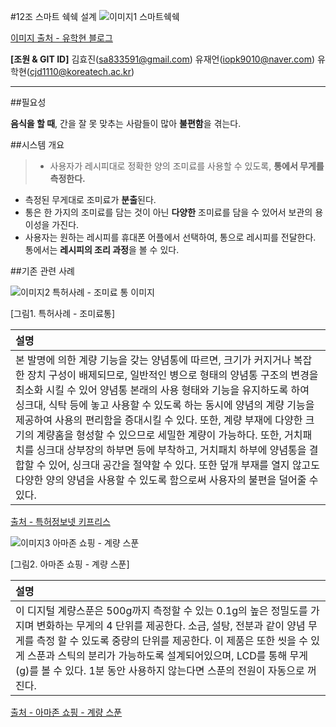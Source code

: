#12조 스마트 쉑쉑 설계
![이미지1 스마트쉑쉑](http://blogfiles.naver.net/MjAxNjExMTZfMTA2/MDAxNDc5MjkyNTEzODYz.VijYQT78SuLeslOCVC_lBjFUnXMwn6SvWo83gGV7eocg.aXnknam3cioBmiZassjvKfNvBLQQffC7EQTziE-e21Ug.JPEG.dbgkrgus1/KakaoTalk_20161116_184547403.jpg)

[이미지 출처 - 유학현 블로그](http://blog.naver.com/dbgkrgus1/220863351742)

**[조원 & GIT ID]**
김효진(sa833591@gmail.com)
유재언(iopk9010@naver.com)
유학현(cjd1110@koreatech.ac.kr)

-----------------
##필요성

**음식을 할 때**, 간을 잘 못 맞추는 사람들이 많아 **불편함**을 겪는다.

##시스템 개요
>* 사용자가 레시피대로 정확한 양의 조미료를 사용할 수 있도록, **통에서 무게를   측정한다.**
* 측정된 무게대로 조미료가 **분출**된다.
* 통은 한 가지의 조미료를 담는 것이 아닌 **다양한** 조미료를 담을 수 있어서 보관의 용이성을 가진다.
* 사용자는 원하는 레시피를 휴대폰 어플에서 선택하여, 통으로 레시피를 전달한다. 통에서는 **레시피의 조리 과정**을 볼 수 있다.

##기존 관련 사례

![이미지2 특허사례 - 조미료 통 이미지](http://blogfiles.naver.net/MjAxNjExMTZfMTEx/MDAxNDc5MjkyNjI5NTgw.zj82x7kf2sBHd2IQXTsH7KIsLz5n3E5Tajrl_txGZAIg.1WzV-XPP6U3xtm4giHP2Tx1G9F9uhvUODepvRGe-z9Qg.JPEG.dbgkrgus1/measure2.JPG " 계량기능을 갖는 용기(CONTAINER HAVING MEASURING FUNCTION)")

[그림1. 특허사례 - 조미료통]

|     **설명**   |
| :-----------  |
| 본 발명에 의한 계량 기능을 갖는 양념통에 따르면, 크기가 커지거나 복잡한 장치 구성이 배제되므로, 일반적인 병으로 형태의 양념통 구조의 변경을 최소화 시킬 수 있어 양념통 본래의 사용 형태와 기능을 유지하도록 하여 싱크대, 식탁 등에 놓고 사용할 수 있도록 하는 동시에 양념의 계량 기능을 제공하여 사용의 편리함을 증대시킬 수 있다. 또한, 계량 부재에 다양한 크기의 계량홈을 형성할 수 있으므로 세밀한 계량이 가능하다. 또한, 거치패치를 싱크대 상부장의 하부면 등에 부착하고, 거치패치 하부에 양념통을 결합할 수 있어, 싱크대 공간을 절약할 수 있다. 또한 덮개 부재를 열지 않고도 다양한 양의 양념을 사용할 수 있도록 함으로써 사용자의 불편을 덜어줄 수 있다.|

[출처 - 특허정보넷 키프리스][1]

![이미지3 아마존 쇼핑 - 계량 스푼](http://macrostacks.com/wp-content/uploads/2016/06/Digital-Measuring-Spoon-2.png "아마존 쇼핑 - 계량 스푼)")

[그림2. 아마존 쇼핑 - 계량 스푼]

|     **설명**   |
| :-----------  |
|  이 디지털 계량스푼은 500g까지 측정할 수 있는 0.1g의 높은 정밀도를 가지며 변화하는 무게의 4 단위를 제공한다. 소금, 설탕, 전분과 같이 양념 무게를 측정 할 수 있도록 중량의 단위를 제공한다. 이 제품은 또한 씻을 수 있게 스푼과 스틱의 분리가 가능하도록 설계되어있으며, LCD를 통해 무게(g)를 볼 수 있다. 1분 동안 사용하지 않는다면 스푼의 전원이 자동으로 꺼진다.|

[출처 - 아마존 쇼핑 - 계량 스푼][2]


[1]: http://kportal.kipris.or.kr/kportal/search/total_search.do "특허사례 - 조미료 통"
[2]: https://www.amazon.com/HuntGold-Digital-Kitchen-Electric-Measuring/dp/B010CL5T16/ref=pd_sbs_79_4?_encoding=UTF8&pd_rd_i=B010CL5T16&pd_rd_r=8THVJFDEP798VH6PN09X&pd_rd_w=1ARdb&pd_rd_wg=4FHDA&psc=1&refRID=8THVJFDEP798VH6PN09X/ "아마존 쇼핑 - 계량 스푼"



